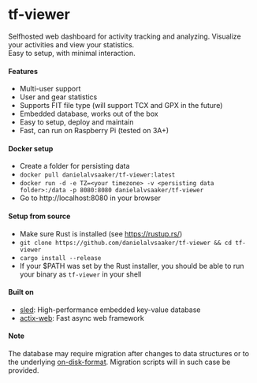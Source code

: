 # tf-viewer
Selfhosted web dashboard for activity tracking and analyzing. Visualize your activities and view your statistics.  
Easy to setup, with minimal interaction.


#### Features
- Multi-user support
- User and gear statistics
- Supports FIT file type (will support TCX and GPX in the future)
- Embedded database, works out of the box
- Easy to setup, deploy and maintain
- Fast, can run on Raspberry Pi (tested on 3A+)

#### Docker setup
- Create a folder for persisting data
- `docker pull danielalvsaaker/tf-viewer:latest`
- `docker run -d -e TZ=<your timezone> -v <persisting data folder>:/data -p 8080:8080 danielalvsaaker/tf-viewer`
- Go to http://localhost:8080 in your browser

#### Setup from source
- Make sure Rust is installed (see https://rustup.rs/)
- `git clone https://github.com/danielalvsaaker/tf-viewer && cd tf-viewer`
- `cargo install --release`
- If your $PATH was set by the Rust installer, you should be able to run your binary as `tf-viewer` in your shell

#### Built on
- [sled](https://github.com/spacejam/sled): High-performance embedded key-value database
- [actix-web](https://actix.rs): Fast async web framework

#### Note
The database may require migration after changes to data structures or to the underlying [on-disk-format](https://github.com/spacejam/sled#known-issues-warnings).
Migration scripts will in such case be provided.
